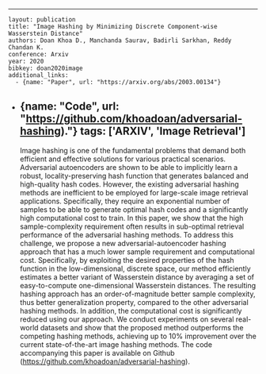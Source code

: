 ---
    layout: publication
    title: "Image Hashing by Minimizing Discrete Component-wise Wasserstein Distance"
    authors: Doan Khoa D., Manchanda Saurav, Badirli Sarkhan, Reddy Chandan K.
    conference: Arxiv
    year: 2020
    bibkey: doan2020image
    additional_links:
      - {name: "Paper", url: "https://arxiv.org/abs/2003.00134"}
  - {name: "Code", url: "https://github.com/khoadoan/adversarial-hashing)."}
    tags: ['ARXIV', 'Image Retrieval']
    ---
    Image hashing is one of the fundamental problems that demand both efficient and effective solutions for various practical scenarios. Adversarial autoencoders are shown to be able to implicitly learn a robust, locality-preserving hash function that generates balanced and high-quality hash codes. However, the existing adversarial hashing methods are inefficient to be employed for large-scale image retrieval applications. Specifically, they require an exponential number of samples to be able to generate optimal hash codes and a significantly high computational cost to train. In this paper, we show that the high sample-complexity requirement often results in sub-optimal retrieval performance of the adversarial hashing methods. To address this challenge, we propose a new adversarial-autoencoder hashing approach that has a much lower sample requirement and computational cost. Specifically, by exploiting the desired properties of the hash function in the low-dimensional, discrete space, our method efficiently estimates a better variant of Wasserstein distance by averaging a set of easy-to-compute one-dimensional Wasserstein distances. The resulting hashing approach has an order-of-magnitude better sample complexity, thus better generalization property, compared to the other adversarial hashing methods. In addition, the computational cost is significantly reduced using our approach. We conduct experiments on several real-world datasets and show that the proposed method outperforms the competing hashing methods, achieving up to 10% improvement over the current state-of-the-art image hashing methods. The code accompanying this paper is available on Github (https://github.com/khoadoan/adversarial-hashing).